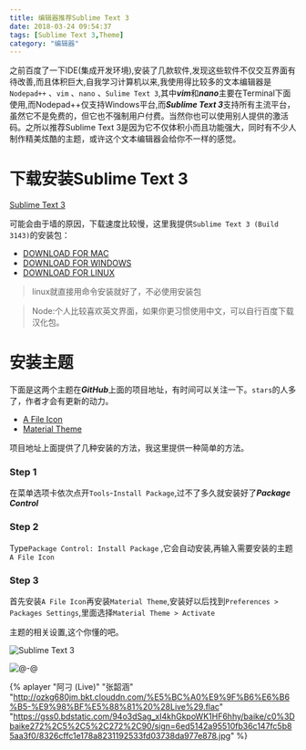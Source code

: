 ```yaml
---
title: 编辑器推荐Sublime Text 3
date: 2018-03-24 09:54:37
tags: [Sublime Text 3,Theme]
category: "编辑器" 
---
```


之前百度了一下IDE(集成开发环境),安装了几款软件,发现这些软件不仅交互界面有待改善,而且体积巨大,自我学习计算机以来,我使用得比较多的文本编辑器是` Nodepad++ ` 、` vim ` 、` nano ` 、` Sulime Text 3 `,其中***vim***和***nano***主要在Terminal下面使用,而Nodepad++仅支持Windows平台,而***Sublime Text 3***支持所有主流平台，虽然它不是免费的，但它也不强制用户付费。当然你也可以使用别人提供的激活码。之所以推荐Sublime Text 3是因为它不仅体积小而且功能强大，同时有不少人制作精美炫酷的主题，或许这个文本编辑器会给你不一样的感觉。
<!--more-->

# 下载安装Sublime Text 3

[Sublime Text 3](https://www.sublimetext.com/)  

可能会由于墙的原因，下载速度比较慢，这里我提供` Sublime Text 3 (Build 3143) `的安装包：
- [DOWNLOAD FOR MAC](http://ozkg680jm.bkt.clouddn.com/Sublime%20Text%20Build%203143%20%281%29.dmg)
- [DOWNLOAD FOR WINDOWS](http://ozkg680jm.bkt.clouddn.com/Sublime%20Text%20Build%203143%20x64%20Setup.exe)
- [DOWNLOAD FOR LINUX](http://ozkg680jm.bkt.clouddn.com/sublime_text_3_build_3143_x64.tar.bz2)

> linux就直接用命令安装就好了，不必使用安装包

> Node:个人比较喜欢英文界面，如果你更习惯使用中文，可以自行百度下载汉化包。

# 安装主题  
下面是这两个主题在***GitHub***上面的项目地址，有时间可以关注一下。` stars `的人多了，作者才会有更新的动力。
- [A File Icon](https://github.com/ihodev/a-file-icon)
- [Material Theme](https://github.com/equinusocio/material-theme)

项目地址上面提供了几种安装的方法，我这里提供一种简单的方法。

### Step 1

在菜单选项卡依次点开` Tools `-` Install Package `,过不了多久就安装好了***Package Control***
### Step 2

Type` Package Control: Install Package ` ,它会自动安装,再输入需要安装的主题` A File Icon `
### Step 3
首先安装` A File Icon `再安装` Material Theme `,安装好以后找到` Preferences > Packages Settings `,里面选择` Material Theme > Activate `

主题的相关设置,这个你懂的吧。

![Sublime Text 3](http://ozkg680jm.bkt.clouddn.com/%E5%B1%8F%E5%B9%95%E5%BF%AB%E7%85%A7%202018-03-24%20%E4%B8%8B%E5%8D%881.07.10.png)


![@-@](http://ozkg680jm.bkt.clouddn.com/%E5%B1%8F%E5%B9%95%E5%BF%AB%E7%85%A7%202018-03-21%20%E4%B8%8B%E5%8D%8811.25.00.png)


{% aplayer "阿刁 (Live)" "张韶涵" "http://ozkg680jm.bkt.clouddn.com/%E5%BC%A0%E9%9F%B6%E6%B6%B5-%E9%98%BF%E5%88%81%20%28Live%29.flac"  "https://gss0.bdstatic.com/94o3dSag_xI4khGkpoWK1HF6hhy/baike/c0%3Dbaike272%2C5%2C5%2C272%2C90/sign=6ed5142a95510fb36c147fc5b85aa3f0/8326cffc1e178a8231192533fd03738da977e878.jpg" %} 
